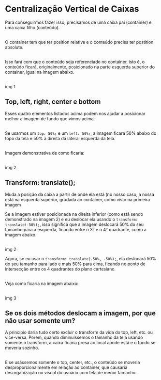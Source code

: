 # Centralização Vertical de Caixas

Para conseguirmos fazer isso, precisamos de uma caixa pai (container) e uma caixa filho (conteúdo).<br><br>

O container tem que ter position relative e o conteúdo precisa ter postition absolute.<br><br>

Isso fará com que o conteúdo seja referenciado no container, isto é, o conteúdo ficará, originalmente, posicionado na parte esquerda superior do container, igual na imagem abaixo.<br><br>

img 1

## Top, left, right, center e bottom

Esses quatro elementos listados acima podem nos ajudar a posicionar melhor a imagem de fundo que vimos acima.<br><br>

Se usarmos um ```top: 50%;``` e um ```left: 50%;```, a imagem ficará 50% abaixo do topo da tela e 50% à direita da lateral esquerda da tela.<br><br>

Imagem demonstrativa de como ficaria:<br><br>

img 2

## Transform: translate();

Muda a posição da caixa a partir de onde ela está (no nosso caso, a nossa está na esquerda superior, grudada ao container, como visto na primeira imagem

Se a imagem estiver posicionada na direita inferior (como está sendo demonstrado na imagem 2) e eu deslocar ela usando o ```transform: translate(-50%);```, isso significa que a imagem deslocará 50% do seu tamanho para a esquerda, ficando entre o 3° e o 4° quadrante, como a imagem abaixo.<br><br>

img 2

Agora, se eu usar o ```transform: translate(-50%, -50%);```, ela deslocará 50% do seu tamanho para lado e mais 50% para cima, ficando no ponto de intersecção entre os 4 quadrantes do plano cartesiano.<br><br>

Veja como ficaria na imagem abaixo:<br><br>

img 3

## Se os dois métodos deslocam a imagem, por que não usar somente um?

A princípio daria tudo certo excluir o transform da vida do top, left, etc. ou vice-versa. Porém, quando diminuíssemos o tamanho da tela usando somente o transform, a caixa ficaria presa ao local aonde está e o fundo se moveria sozinho.<br><br>

E se usássemos somente o top, center, etc., o conteúdo se moveria desproporcionalmente em relação ao container, que causaria desorganização no visual do usuário com tela de menor tamanho.

